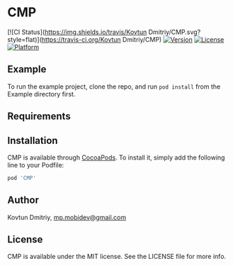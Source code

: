 # CMP

[![CI Status](https://img.shields.io/travis/Kovtun Dmitriy/CMP.svg?style=flat)](https://travis-ci.org/Kovtun Dmitriy/CMP)
[![Version](https://img.shields.io/cocoapods/v/CMP.svg?style=flat)](https://cocoapods.org/pods/CMP)
[![License](https://img.shields.io/cocoapods/l/CMP.svg?style=flat)](https://cocoapods.org/pods/CMP)
[![Platform](https://img.shields.io/cocoapods/p/CMP.svg?style=flat)](https://cocoapods.org/pods/CMP)

## Example

To run the example project, clone the repo, and run `pod install` from the Example directory first.

## Requirements

## Installation

CMP is available through [CocoaPods](https://cocoapods.org). To install
it, simply add the following line to your Podfile:

```ruby
pod 'CMP'
```

## Author

Kovtun Dmitriy, mp.mobidev@gmail.com

## License

CMP is available under the MIT license. See the LICENSE file for more info.

